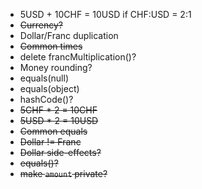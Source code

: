 - 5USD + 10CHF = 10USD if CHF:USD = 2:1
- ~~Currency?~~
- Dollar/Franc duplication
- ~~Common times~~
- delete francMultiplication()?
- Money rounding?
- equals(null)
- equals(object)
- hashCode()?
- ~~5CHF * 2 = 10CHF~~
- ~~5USD * 2 = 10USD~~
- ~~Common equals~~
- ~~Dollar != Franc~~
- ~~Dollar side-effects?~~
- ~~equals()?~~
- ~~make `amount` private?~~
